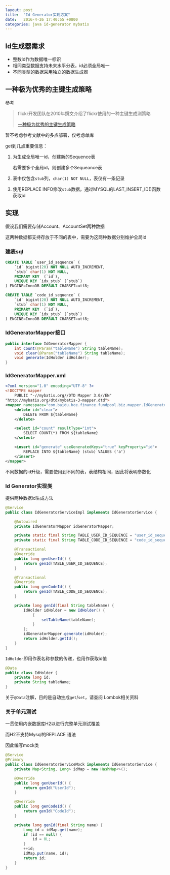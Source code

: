 ```yaml
---
layout: post
title:  "Id Generator实现方案"
date:   2016-4-26 17:40:55 +0800
categories: java id-generator mybatis
---
```


## Id生成器需求

- 整数id作为数据唯一标识
- 相同类型数据支持未来水平分表，id必须全局唯一
- 不同类型的数据采用独立的数据生成器

## 一种极为优秀的主键生成策略

参考

> flickr开发团队在2010年撰文介绍了flickr使用的一种主键生成测策略
>
> [一种极为优秀的主键生成策略](http://blog.csdn.net/bluishglc/article/details/7710738)

暂不考虑参考文献中的多点部署，仅考虑单库

get到几点重要信息：

1. 为生成全局唯一id，创建新的Sequence表

    若需要多个全局id，则创建多个Sequeance表

2. 表中仅包含`stub`列，`char(1) NOT NULL`，表仅有一条记录

3. 使用REPLACE INFO修改`stub`数据，通过MYSQL的LAST_INSERT_ID()函数获取id

## 实现

假设我们需要存储Account、AccountSet两种数据

这两种数据都支持存放于不同的表中，需要为这两种数据分别维护全局id

### 建表sql

```sql
CREATE TABLE `user_id_sequence` (
    `id` bigint(20) NOT NULL AUTO_INCREMENT,
    `stub` char(1) NOT NULL,
    PRIMARY KEY  (`id`),
    UNIQUE KEY `idx_stub` (`stub`)
) ENGINE=InnoDB DEFAULT CHARSET=utf8;

CREATE TABLE `code_id_sequence` (
    `id` bigint(20) NOT NULL AUTO_INCREMENT,
    `stub` char(1) NOT NULL,
    PRIMARY KEY  (`id`),
    UNIQUE KEY `idx_stub` (`stub`)
) ENGINE=InnoDB DEFAULT CHARSET=utf8;
```

### IdGeneratorMapper接口

```java
public interface IdGeneratorMapper {
    int count(@Param("tableName") String tableName);
    void clear(@Param("tableName") String tableName);
    void generate(IdHolder idHolder);
}
```

### IdGeneratorMapper.xml

```xml
<?xml version="1.0" encoding="UTF-8" ?>
<!DOCTYPE mapper
    PUBLIC "-//mybatis.org//DTD Mapper 3.0//EN"
"http://mybatis.org/dtd/mybatis-3-mapper.dtd">
<mapper namespace="com.baidu.bce.finance.fundpool.biz.mapper.IdGeneratorMapper">
    <delete id="clear">
        DELETE FROM ${tableName}
    </delete>

    <select id="count" resultType="int">
        SELECT COUNT(*) FROM ${tableName}
    </select>

    <insert id="generate" useGeneratedKeys="true" keyProperty="id">
        REPLACE INTO ${tableName} (stub) VALUES ('a')
    </insert>
</mapper>
```

不同数据的id升级，需要使用到不同的表，表结构相同，因此将表明参数化

### Id Generator实现类

提供两种数据id生成方法

```java
@Service
public class IdGeneratorServiceImpl implements IdGeneratorService {

    @Autowired
    private IdGeneratorMapper idGeneratorMapper;

    private static final String TABLE_USER_ID_SEQUENCE = "user_id_sequence";
    private static final String TABLE_CODE_ID_SEQUENCE = "code_id_sequence";

    @Transactional
    @Override
    public long genUserId() {
        return genId(TABLE_USER_ID_SEQUENCE);
    }

    @Transactional
    @Override
    public long genCodeId() {
        return genId(TABLE_CODE_ID_SEQUENCE);
    }

    private long genId(final String tableName) {
        IdHolder idHolder = new IdHolder() {
            {
                setTableName(tableName);
            }
        };
        idGeneratorMapper.generate(idHolder);
        return idHolder.getId();
    }
}
```

`IdHolder`即用作表名称参数的传递，也用作获取id值

```java
@Data
public class IdHolder {
    private long id;
    private String tableName;
}
```

关于`@Data`注解，目的是自动生成`get`/`set`，请查阅 Lombok相关资料

### 关于单元测试

一贯使用内嵌数据库H2以进行完整单元测试覆盖

而H2不支持Mysql的REPLACE 语法

因此编写mock类

```java
@Service
@Primary
public class IdGeneratorServiceMock implements IdGeneratorService {
    private Map<String, Long> idMap = new HashMap<>();

    @Override
    public long genUserId() {
        return genId("UserId");
    }

    @Override
    public long genCodeId() {
        return genId("CodeId");
    }

    private long genId(final String name) {
        Long id = idMap.get(name);
        if (id == null) {
            id = 0L;
        }
        ++id;
        idMap.put(name, id);
        return id;
    }
}
```